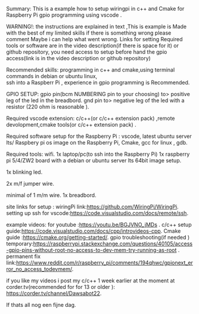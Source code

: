 

Summary: This is a example how to setup wiringpi in c++ and Cmake
for Raspberry Pi gpio programming using vscode .


WARNING!: the instructions are explained in text ,This is example is Made with the best of my
limited skills if there is something wrong please comment Maybe i can help what went wrong.
 Links for setting Required tools or software are in the video description(if there is space for it) or github repository, you need access to setup before hand the gpio access(link is in the video description  or github repository)

Recommended skills:
 programming in c++ and cmake,using terminal commands in debian or ubuntu linux,  
 ssh into a Raspberr Pi , experience in gpio programming is Recommended.

GPIO SETUP:
gpio pin(bcm NUMBERING pin to your choosing) to> positive leg  of the 
led in the
breadbord.
gnd pin to> negative  leg of the led with a resistor (220 ohm is reasonable
).

Required vscode extension:
c/c++(or c/c++ extension pack) ,remote devolopment,cmake tools(or c/c++ extension pack) .


 Required software setup for the Raspberry Pi :
 vscode, latest ubuntu server lts/ Raspbery pi os image on the Raspberry Pi,
 Cmake, gcc for linux , gdb.

 Required tools:
 wifi.
1x laptop/pc(to ssh into the Raspberry Pi)
1x raspberry pi 5/4/ZW2 board with a debian or ubuntu server lts  64bit image setup.

1x blinking led.

2x m/f jumper wire.

minimal of 1 m/m wire.
1x breadbord.

site links for setup :
wiringPi link:https://github.com/WiringPi/WiringPi.
setting up ssh for vscode:https://code.visualstudio.com/docs/remote/ssh.

example videos:
for youtube :https://youtu.be/BGJVNO_jMDs
.
c/c++ setup guide:https://code.visualstudio.com/docs/cpp/introvideos-cpp.
Cmake guide :https://cmake.org/getting-started/.
gpio troubleshooting(if needed ) temporary:https://raspberrypi.stackexchange.com/questions/40105/access-gpio-pins-without-root-no-access-to-dev-mem-try-running-as-root .
permanent fix link:https://www.reddit.com/r/raspberry_pi/comments/194qhwc/gpionext_error_no_access_todevmem/.

if you like my videos i post my c/c++ 1 week earlier at the moment at corder.tv(recommended for for 13 or older ): https://corder.tv/channel/Dawsabot22.



If thats all nog een fijne dag.
